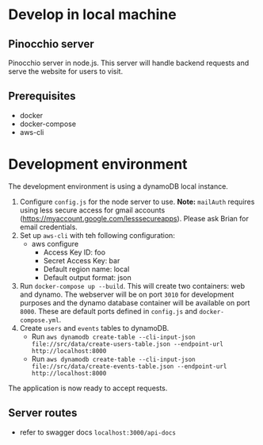 # Develop in local machine
## Pinocchio server

Pinocchio server in node.js. This server will handle backend requests and serve the website for users to visit.

## Prerequisites

* docker
* docker-compose
* aws-cli

# Development environment

The development environment is using a dynamoDB local instance. 

1. Configure `config.js` for the node server to use. **Note:** `mailAuth` requires using less secure access for gmail accounts (https://myaccount.google.com/lesssecureapps). Please ask Brian for email credentials.
2. Set up `aws-cli` with teh following configuration:
    - aws configure
        - Access Key ID: foo
        - Secret Access Key: bar
        - Default region name: local
        - Default output format: json
3. Run `docker-compose up --build`. This will create two containers: web and dynamo. The webserver will be on port `3010` for development purposes and the dynamo database container will be available on port `8000`. These are default ports defined in `config.js` and `docker-compose.yml`.
4. Create `users` and `events` tables to dynamoDB.
    - Run `aws dynamodb create-table --cli-input-json file://src/data/create-users-table.json --endpoint-url http://localhost:8000`
    - Run `aws dynamodb create-table --cli-input-json file://src/data/create-events-table.json --endpoint-url http://localhost:8000`

The application is now ready to accept requests.

## Server routes

* refer to swagger docs `localhost:3000/api-docs`
